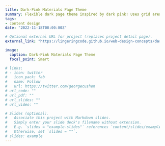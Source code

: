 ```yaml
---
title: Dark-Pink Materials Page Theme
summary: Flexible dark page theme inspired by dark pink! Uses grid areas, writing-modes, and color and typography.
tags:
- content design
date: "2022-11-18T00:00:00Z"

# Optional external URL for project (replaces project detail page).
external_link: "https://lingeringcode.github.io/web-design-concepts/dark-materials/"

image:
  caption: Dark-Pink Materials Page Theme
  focal_point: Smart

# links:
# - icon: twitter
#   icon_pack: fab
#   name: Follow
#   url: https://twitter.com/georgecushen
# url_code: ""
# url_pdf: ""
# url_slides: ""
# url_video: ""

# Slides (optional).
#   Associate this project with Markdown slides.
#   Simply enter your slide deck's filename without extension.
#   E.g. `slides = "example-slides"` references `content/slides/example-slides.md`.
#   Otherwise, set `slides = ""`.
# slides: example
---
```

